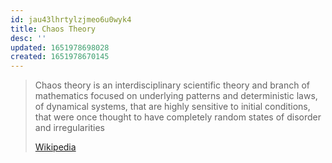 ```yaml
---
id: jau43lhrtylzjmeo6u0wyk4
title: Chaos Theory
desc: ''
updated: 1651978698028
created: 1651978670145
---
```


> Chaos theory is an interdisciplinary scientific theory and branch of mathematics focused on underlying patterns and deterministic laws, of dynamical systems, that are highly sensitive to initial conditions, that were once thought to have completely random states of disorder and irregularities
> 
> [Wikipedia](https://en.wikipedia.org/wiki/Chaos_theory)

